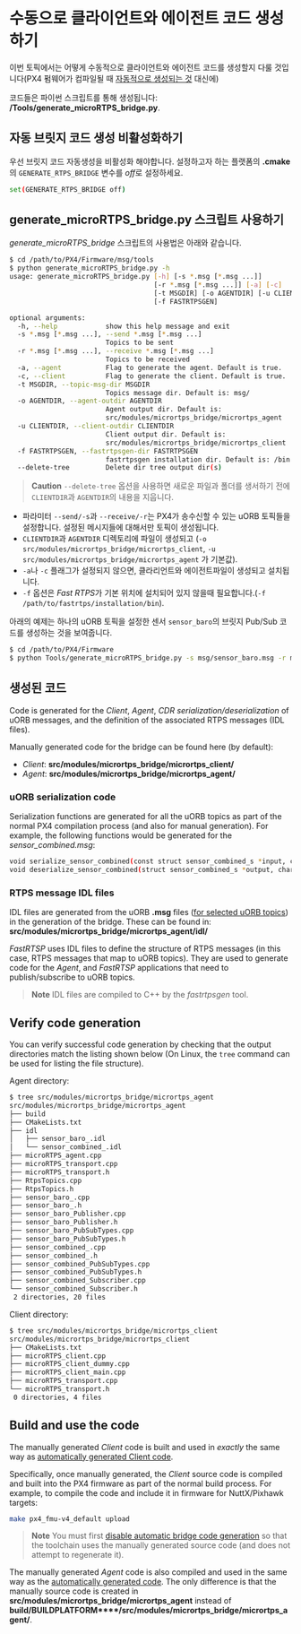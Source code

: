 # 수동으로 클라이언트와 에이전트 코드 생성하기

이번 토픽에서는 어떻게 수동적으로 클라이언트와 에이전트 코드를 생성할지 다룰 것입니다(PX4 펌웨어가 컴파일될 때 [자동적으로 생성되는 것](../middleware/micrortps.md) 대신에)

코드들은 파이썬 스크립트를 통해 생성됩니다: **/Tools/generate_microRTPS_bridge.py**.

## 자동 브릿지 코드 생성 비활성화하기

우선 브릿지 코드 자동생성을 비활성화 해야합니다. 설정하고자 하는 플랫폼의 **.cmake**의 `GENERATE_RTPS_BRIDGE` 변수를 *off*로 설정하세요.

```sh
set(GENERATE_RTPS_BRIDGE off)
```

## generate_microRTPS_bridge.py 스크립트 사용하기

*generate_microRTPS_bridge* 스크립트의 사용법은 아래와 같습니다.

```sh
$ cd /path/to/PX4/Firmware/msg/tools
$ python generate_microRTPS_bridge.py -h
usage: generate_microRTPS_bridge.py [-h] [-s *.msg [*.msg ...]]
                                    [-r *.msg [*.msg ...]] [-a] [-c]
                                    [-t MSGDIR] [-o AGENTDIR] [-u CLIENTDIR]
                                    [-f FASTRTPSGEN]

optional arguments:
  -h, --help            show this help message and exit
  -s *.msg [*.msg ...], --send *.msg [*.msg ...]
                        Topics to be sent
  -r *.msg [*.msg ...], --receive *.msg [*.msg ...]
                        Topics to be received
  -a, --agent           Flag to generate the agent. Default is true.
  -c, --client          Flag to generate the client. Default is true.
  -t MSGDIR, --topic-msg-dir MSGDIR
                        Topics message dir. Default is: msg/
  -o AGENTDIR, --agent-outdir AGENTDIR
                        Agent output dir. Default is:
                        src/modules/micrortps_bridge/micrortps_agent
  -u CLIENTDIR, --client-outdir CLIENTDIR
                        Client output dir. Default is:
                        src/modules/micrortps_bridge/micrortps_client
  -f FASTRTPSGEN, --fastrtpsgen-dir FASTRTPSGEN
                        fastrtpsgen installation dir. Default is: /bin
  --delete-tree         Delete dir tree output dir(s)
```

> **Caution** `--delete-tree` 옵션을 사용하면 새로운 파일과 폴더를 생서하기 전에 `CLIENTDIR`과 `AGENTDIR`의 내용을 지웁니다.

- 파라미터 `--send/-s`과 `--receive/-r`는 PX4가 송수신할 수 있는 uORB 토픽들을 설정합니다. 설정된 메시지들에 대해서만 토픽이 생성됩니다.
- `CLIENTDIR`과 `AGENTDIR` 디렉토리에 파일이 생성되고 (`-o src/modules/micrortps_bridge/micrortps_client`, `-u src/modules/micrortps_bridge/micrortps_agent` 가 기본값).
- `-a`나 `-c` 플래그가 설정되지 않으면, 클라리언트와 에이전트파일이 생성되고 설치됩니다.
- `-f` 옵션은 *Fast RTPS*가 기본 위치에 설치되어 있지 않을때 필요합니다.(`-f /path/to/fastrtps/installation/bin`).

아래의 예제는 하나의 uORB 토픽을 설정한 센서 `sensor_baro`의 브릿지 Pub/Sub 코드를 생성하는 것을 보여줍니다. 

```sh
$ cd /path/to/PX4/Firmware
$ python Tools/generate_microRTPS_bridge.py -s msg/sensor_baro.msg -r msg/sensor_combined.msg
```

## 생성된 코드

Code is generated for the *Client*, *Agent*, *CDR serialization/deserialization* of uORB messages, and the definition of the associated RTPS messages (IDL files).

Manually generated code for the bridge can be found here (by default):

- *Client*: **src/modules/micrortps_bridge/micrortps_client/**
- *Agent*: **src/modules/micrortps_bridge/micrortps_agent/**

### uORB serialization code

Serialization functions are generated for all the uORB topics as part of the normal PX4 compilation process (and also for manual generation). For example, the following functions would be generated for the *sensor_combined.msg*:

```sh
void serialize_sensor_combined(const struct sensor_combined_s *input, char *output, uint32_t *length, struct microCDR *microCDRWriter);
void deserialize_sensor_combined(struct sensor_combined_s *output, char *input, struct microCDR *microCDRReader);
```

### RTPS message IDL files

IDL files are generated from the uORB **.msg** files ([for selected uORB topics](../middleware/micrortps.md#supported-uorb-messages)) in the generation of the bridge. These can be found in: **src/modules/micrortps_bridge/micrortps_agent/idl/**

*FastRTSP* uses IDL files to define the structure of RTPS messages (in this case, RTPS messages that map to uORB topics). They are used to generate code for the *Agent*, and *FastRTSP* applications that need to publish/subscribe to uORB topics.

> **Note** IDL files are compiled to C++ by the *fastrtpsgen* tool.

## Verify code generation

You can verify successful code generation by checking that the output directories match the listing shown below (On Linux, the `tree` command can be used for listing the file structure).

Agent directory:

```sh
$ tree src/modules/micrortps_bridge/micrortps_agent
src/modules/micrortps_bridge/micrortps_agent
├── build
├── CMakeLists.txt
├── idl
│   ├── sensor_baro_.idl
│   └── sensor_combined_.idl
├── microRTPS_agent.cpp
├── microRTPS_transport.cpp
├── microRTPS_transport.h
├── RtpsTopics.cpp
├── RtpsTopics.h
├── sensor_baro_.cpp
├── sensor_baro_.h
├── sensor_baro_Publisher.cpp
├── sensor_baro_Publisher.h
├── sensor_baro_PubSubTypes.cpp
├── sensor_baro_PubSubTypes.h
├── sensor_combined_.cpp
├── sensor_combined_.h
├── sensor_combined_PubSubTypes.cpp
├── sensor_combined_PubSubTypes.h
├── sensor_combined_Subscriber.cpp
└── sensor_combined_Subscriber.h
 2 directories, 20 files
```

Client directory:

```sh
$ tree src/modules/micrortps_bridge/micrortps_client
src/modules/micrortps_bridge/micrortps_client
├── CMakeLists.txt
├── microRTPS_client.cpp
├── microRTPS_client_dummy.cpp
├── microRTPS_client_main.cpp
├── microRTPS_transport.cpp
└── microRTPS_transport.h
 0 directories, 4 files
```

## Build and use the code

The manually generated *Client* code is built and used in *exactly* the same way as [automatically generated Client code](../middleware/micrortps.md#client_firmware).

Specifically, once manually generated, the *Client* source code is compiled and built into the PX4 firmware as part of the normal build process. For example, to compile the code and include it in firmware for NuttX/Pixhawk targets:

```sh
make px4_fmu-v4_default upload
```

> **Note** You must first [disable automatic bridge code generation](#disable-automatic-bridge-code-generation) so that the toolchain uses the manually generated source code (and does not attempt to regenerate it).

The manually generated *Agent* code is also compiled and used in the same way as the [automatically generated code](../middleware/micrortps.md#agent-in-a-ros-independent-offboard-fast-rtps-interface). The only difference is that the manually source code is created in **src/modules/micrortps_bridge/micrortps_agent** instead of **<emphasis>build/BUILDPLATFORM</emphasis>****/src/modules/micrortps_bridge/micrortps_agent/**.